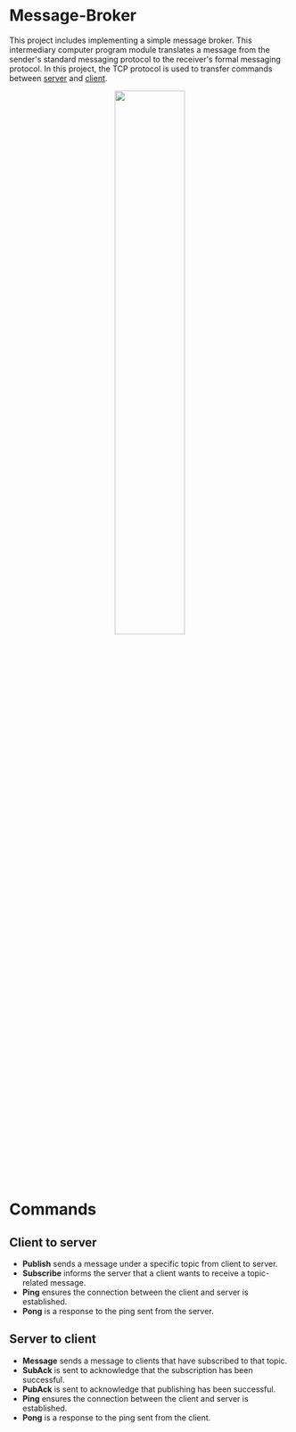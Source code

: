 # Message-Broker

This project includes implementing a simple message broker. This intermediary computer program module translates a message from the sender's standard messaging protocol to the receiver's formal messaging protocol. In this project, the TCP protocol is used to transfer commands between [server](/server.py) and [client](/client.py).  

<p align="center">
  <img src="https://user-images.githubusercontent.com/79719208/196032869-0070369b-8b92-437a-b777-981523384a18.png" width=50% height=50%>
</p>

# Commands
## Client to server
* **Publish** sends a message under a specific topic from client to server.
* **Subscribe** informs the server that a client wants to receive a topic-related message.
* **Ping** ensures the connection between the client and server is established.
* **Pong** is a response to the ping sent from the server.
## Server to client
* **Message** sends a message to clients that have subscribed to that topic.
* **SubAck** is sent to acknowledge that the subscription has been successful.
* **PubAck** is sent to acknowledge that publishing has been successful.
* **Ping** ensures the connection between the client and server is established.
* **Pong** is a response to the ping sent from the client.
